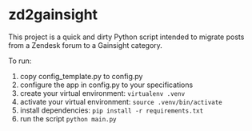 # zd2gainsight

This project is a quick and dirty Python script intended to migrate posts from a Zendesk forum to a Gainsight category. 

To run:
1. copy config_template.py to config.py
2. configure the app in config.py to your specifications
3. create your virtual environment: `virtualenv .venv`
4. activate your virtual environment: `source .venv/bin/activate`
5. install dependencies: `pip install -r requirements.txt`
6. run the script `python main.py`